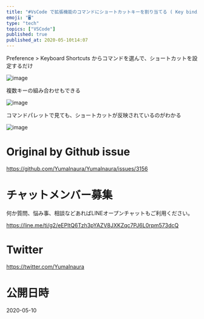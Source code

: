 ```yaml
---
title: "#VsCode で拡張機能のコマンドにショートカットキーを割り当てる ( Key binding preference extension "
emoji: "🖥"
type: "tech"
topics: ["VSCode"]
published: true
published_at: 2020-05-10t14:07
---
```


Preference > Keyboard Shortcuts からコマンドを選んで、ショートカットを設定するだけ

![image](https://user-images.githubusercontent.com/13635059/81463237-ed71e900-91f2-11ea-9841-751a506d798c.png)

複数キーの組み合わせもできる


![image](https://user-images.githubusercontent.com/13635059/81463238-ee0a7f80-91f2-11ea-8ece-722abb4be92e.png)

コマンドパレットで見ても、ショートカットが反映されているのがわかる

![image](https://user-images.githubusercontent.com/13635059/81463269-45a8eb00-91f3-11ea-9990-38e21c00f12c.png)



# Original by Github issue

https://github.com/YumaInaura/YumaInaura/issues/3156











<!-- Update From Qiita API -->

# チャットメンバー募集


何か質問、悩み事、相談などあればLINEオープンチャットもご利用ください。

https://line.me/ti/g2/eEPltQ6Tzh3pYAZV8JXKZqc7PJ6L0rpm573dcQ





# Twitter


https://twitter.com/YumaInaura


<!-- Update From Qiita API -->



# 公開日時

2020-05-10
